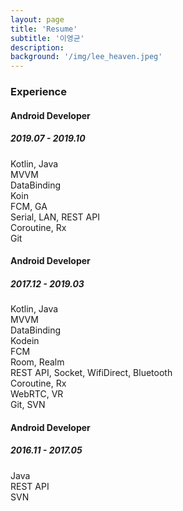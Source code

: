 ```yaml
---
layout: page
title: 'Resume'
subtitle: '이영균'
description:
background: '/img/lee_heaven.jpeg'
---
```


<html lang="{{ page.lang | default: site.lang | default: " ko " }}">

<body>

  <main class="page-content" aria-label="Content">
  <div class="block-content">
    <h3 cloass="block-title">Experience</h3>
        <div class="timeline">
            <div class="block-row">
                <div class="block-col-md-12">
                    <div class="block-exp">
                        <div class="hgroup">
                            <h4>
                                <span>Android Developer</span>
                            </h4>
                            <h5>
                                2019.07 - 2019.10
                            </h5>
                        </div>
                        <p class="block-p">
                            Kotlin, Java <br>
                            MVVM  <br>
                            DataBinding <br>
                            Koin  <br>
                            FCM, GA <br>
                            Serial, LAN, REST API<br>  
                            Coroutine, Rx  <br>
                            Git <br>
                        </p>
                    </div>
                    <div class="block-exp">
                        <div class="hgroup">
                            <h4>
                                <span>Android Developer</span>
                            </h4>
                            <h5>
                                2017.12 - 2019.03
                            </h5>
                        </div>
                        <p class="block-p">
                            Kotlin, Java <br>
                            MVVM  <br>
                            DataBinding <br>
                            Kodein  <br>
                            FCM <br>
                            Room, Realm <br>
                            REST API, Socket, WifiDirect, Bluetooth<br>  
                            Coroutine, Rx <br>
                            WebRTC, VR <br>
                            Git, SVN <br>
                        </p>
                    </div>
                    <div class="block-exp">
                        <div class="hgroup">
                            <h4>
                                <span>Android Developer</span>
                            </h4>
                            <h5>
                                2016.11 - 2017.05
                            </h5>
                        </div>
                        <p class="block-p">
                            Java <br>
                            REST API<br>  
                            SVN <br>
                        </p>
                    </div>
                </div>
            </div>
        </div>
    </div>
  </main>
</body>

</html>
